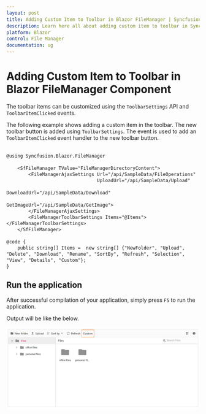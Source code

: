```yaml
---
layout: post
title: Adding Custom Item to Toolbar in Blazor FileManager | Syncfusion
description: Learn here all about adding custom item to toolbar in Syncfusion Blazor FileManager component and more.
platform: Blazor
control: File Manager
documentation: ug
---
```


# Adding Custom Item to Toolbar in Blazor FileManager Component

The toolbar items can be customized using the `ToolbarSettings` API and `ToolbarItemClicked` events.

The following example shows adding a custom item in the toolbar. The new toolbar button is added using `ToolbarSettings`. The event is used to add an `ToolbarItemClicked` event handler to the new toolbar button.

```cshtml

@using Syncfusion.Blazor.FileManager

    <SfFileManager TValue="FileManagerDirectoryContent">
        <FileManagerAjaxSettings Url="/api/SampleData/FileOperations"
                                 UploadUrl="/api/SampleData/Upload"
                                 DownloadUrl="/api/SampleData/Download"
                                 GetImageUrl="/api/SampleData/GetImage">
        </FileManagerAjaxSettings>
        <FileManagerToolbarSettings Items="@Items"></FileManagerToolbarSettings>
    </SfFileManager>

@code {
    public string[] Items =  new string[] {"NewFolder", "Upload", "Delete", "Download", "Rename", "SortBy", "Refresh", "Selection", "View", "Details", "Custom"};
}

```

## Run the application

After successful compilation of your application, simply press `F5` to run the application.

Output will be like the below.

![Blazor FileManger displays Custom Item in Toolbar](../images/blazor-filemanager-custom-item-in-toolbar.png)